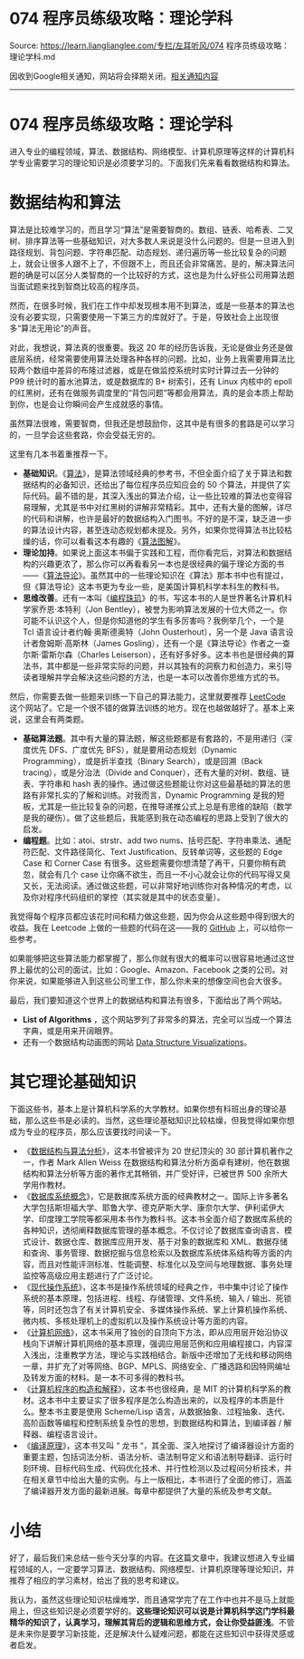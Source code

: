 # 074  程序员练级攻略：理论学科 

Source: https://learn.lianglianglee.com/专栏/左耳听风/074  程序员练级攻略：理论学科.md

因收到Google相关通知，网站将会择期关闭。[相关通知内容](https://lumendatabase.org/notices/44265620)

---

# 074 程序员练级攻略：理论学科

进入专业的编程领域，算法、数据结构、网络模型、计算机原理等这样的计算机科学专业需要学习的理论知识是必须要学习的。下面我们先来看看数据结构和算法。

# 数据结构和算法

算法是比较难学习的，而且学习“算法”是需要智商的。数组、链表、哈希表、二叉树、排序算法等一些基础知识，对大多数人来说是没什么问题的。但是一旦进入到路径规划、背包问题、字符串匹配、动态规划、递归遍历等一些比较复杂的问题上，就会让很多人跟不上了，不但跟不上，而且还会非常痛苦。是的，解决算法问题的确是可以区分人类智商的一个比较好的方式，这也是为什么好些公司用算法题当面试题来找到智商比较高的程序员。

然而，在很多时候，我们在工作中却发现根本用不到算法，或是一些基本的算法也没有必要实现，只需要使用一下第三方的库就好了。于是，导致社会上出现很多“算法无用论”的声音。

对此，我想说，算法真的很重要。我这 20 年的经历告诉我，无论是做业务还是做底层系统，经常需要使用算法处理各种各样的问题。比如，业务上我需要用算法比较两个数组中差异的布隆过滤器，或是在做监控系统时实时计算过去一分钟的 P99 统计时的蓄水池算法，或是数据库的 B+ 树索引，还有 Linux 内核中的 epoll 的红黑树，还有在做服务调度里的“背包问题”等都会用算法，真的是会本质上帮助到你，也是会让你瞬间会产生成就感的事情。

虽然算法很难，需要智商，但我还是想鼓励你，这其中是有很多的套路是可以学习的，一旦学会这些套路，你会受益无穷的。

这里有几本书着重推荐一下。

* **基础知识**。《[算法](https://book.douban.com/subject/10432347/)》，是算法领域经典的参考书，不但全面介绍了关于算法和数据结构的必备知识，还给出了每位程序员应知应会的 50 个算法，并提供了实际代码。最不错的是，其深入浅出的算法介绍，让一些比较难的算法也变得容易理解，尤其是书中对红黑树的讲解非常精彩。其中，还有大量的图解，详尽的代码和讲解，也许是最好的数据结构入门图书。不好的是不深，缺乏进一步的算法设计内容，甚至连动态规划都未提及。另外，如果你觉得算法书比较枯燥的话，你可以看看这本有趣的《[算法图解](https://book.douban.com/subject/26979890/)》。
* **理论加持**。如果说上面这本书偏于实践和工程，而你看完后，对算法和数据结构的兴趣更浓了，那么你可以再看看另一本也是很经典的偏于理论方面的书——《[算法导论](https://book.douban.com/subject/20432061/)》。虽然其中的一些理论知识在《算法》那本书中也有提过，但《算法导论》这本书更为专业一些，是美国计算机科学本科生的教科书。
* **思维改善**。还有一本叫《[编程珠玑](https://book.douban.com/subject/3227098/)》的书，写这本书的人是世界著名计算机科学家乔恩·本特利（Jon Bentley），被誉为影响算法发展的十位大师之一。你可能不认识这个人，但是你知道他的学生有多厉害吗？我例举几个，一个是 Tcl 语言设计者约翰·奥斯德奥特（John Ousterhout），另一个是 Java 语言设计者詹姆斯·高斯林（James Gosling），还有一个是《算法导论》作者之一查尔斯·雷斯尔森（Charles Leiserson），还有好多好多。这本书也是很经典的算法书，其中都是一些非常实际的问题，并以其独有的洞察力和创造力，来引导读者理解并学会解决这些问题的方法，也是一本可以改善你思维方式的书。

然后，你需要去做一些题来训练一下自己的算法能力，这里就要推荐 [LeetCode](https://leetcode.com/) 这个网站了。它是一个很不错的做算法训练的地方。现在也越做越好了。基本上来说，这里会有两类题。

* **基础算法题**。其中有大量的算法题，解这些题都是有套路的，不是用递归（深度优先 DFS、广度优先 BFS），就是要用动态规划（Dynamic Programming），或是折半查找（Binary Search），或是回溯（Back tracing），或是分治法（Divide and Conquer），还有大量的对树、数组、链表、字符串和 hash 表的操作。通过做这些题能让你对这些最基础的算法的思路有非常扎实的了解和训练。对我而言，Dynamic Programming 是我的短板，尤其是一些比较复杂的问题，在推导递推公式上总是有思维的缺陷（数学是我的硬伤）。做了这些题后，我能感到我在动态编程的思路上受到了很大的启发。
* **编程题**。比如：atoi、strstr、add two nums、括号匹配、字符串乘法、通配符匹配、文件路径简化、Text Justification、反转单词等，这些题的 Edge Case 和 Corner Case 有很多。这些题需要你想清楚了再干，只要你稍有疏忽，就会有几个 case 让你痛不欲生，而且一不小心就会让你的代码写得又臭又长，无法阅读。通过做这些题，可以非常好地训练你对各种情况的考虑，以及你对程序代码组织的掌控（其实就是其中的状态变量）。

我觉得每个程序员都应该花时间和精力做这些题，因为你会从这些题中得到很大的收益。我在 Leetcode 上做的一些题的代码在这——我的 [GitHub](https://github.com/haoel/leetcode) 上，可以给你一些参考。

如果能够把这些算法能力都掌握了，那么你就有很大的概率可以很容易地通过这世界上最优的公司的面试，比如：Google、Amazon、Facebook 之类的公司。对你来说，如果能够进入到这些公司里工作，那么你未来的想像空间也会大很多。

最后，我们要知道这个世界上的数据结构和算法有很多，下面给出了两个网站。

* **List of Algorithms** ，这个网站罗列了非常多的算法，完全可以当成一个算法字典，或是用来开阔眼界。
* 还有一个数据结构动画图的网站 [Data Structure Visualizations](https://www.cs.usfca.edu/~galles/visualization/Algorithms.html)。

# 其它理论基础知识

下面这些书，基本上是计算机科学系的大学教材。如果你想有科班出身的理论基础，那么这些书是必读的。当然，这些理论基础知识比较枯燥，但我觉得如果你想成为专业的程序员，那么应该要找时间读一下。

* 《[数据结构与算法分析](https://book.douban.com/subject/1139426/)》，这本书曾被评为 20 世纪顶尖的 30 部计算机著作之一，作者 Mark Allen Weiss 在数据结构和算法分析方面卓有建树，他在数据结构和算法分析等方面的著作尤其畅销，并广受好评，已被世界 500 余所大学用作教材。
* 《[数据库系统概念](https://book.douban.com/subject/1929984/)》，它是数据库系统方面的经典教材之一。国际上许多著名大学包括斯坦福大学、耶鲁大学、德克萨斯大学、康奈尔大学、伊利诺伊大学、印度理工学院等都采用本书作为教科书。这本书全面介绍了数据库系统的各种知识，透彻阐释数据库管理的基本概念。不仅讨论了数据库查询语言、模式设计、数据仓库、数据库应用开发、基于对象的数据库和 XML、数据存储和查询、事务管理、数据挖掘与信息检索以及数据库系统体系结构等方面的内容，而且对性能评测标准、性能调整、标准化以及空间与地理数据、事务处理监控等高级应用主题进行了广泛讨论。
* 《[现代操作系统](https://book.douban.com/subject/3852290/)》，这本书是操作系统领域的经典之作，书中集中讨论了操作系统的基本原理，包括进程、线程、存储管理、文件系统、输入 / 输出、死锁等，同时还包含了有关计算机安全、多媒体操作系统、掌上计算机操作系统、微内核、多核处理机上的虚拟机以及操作系统设计等方面的内容。
* 《[计算机网络](https://book.douban.com/subject/1391207/)》，这本书采用了独创的自顶向下方法，即从应用层开始沿协议栈向下讲解计算机网络的基本原理，强调应用层范例和应用编程接口，内容深入浅出，注重教学方法，理论与实践相结合。新版中还增加了无线和移动网络一章，并扩充了对等网络、BGP、MPLS、网络安全、广播选路和因特网编址及转发方面的材料。是一本不可多得的教科书。
* 《[计算机程序的构造和解释](https://book.douban.com/subject/1148282/)》，这本书也很经典，是 MIT 的计算机科学系的教材。这本书中主要证实了很多程序是怎么构造出来的，以及程序的本质是什么。整本书主要是使用 Scheme/Lisp 语言，从数据抽象、过程抽象、迭代、高阶函数等编程和控制系统复杂性的思想，到数据结构和算法，到编译器 / 解释器、编程语言设计。
* 《[编译原理](https://book.douban.com/subject/3296317/)》，这本书又叫 “ 龙书 “，其全面、深入地探讨了编译器设计方面的重要主题，包括词法分析、语法分析、语法制导定义和语法制导翻译、运行时刻环境、目标代码生成、代码优化技术、并行性检测以及过程间分析技术，并在相关章节中给出大量的实例。与上一版相比，本书进行了全面的修订，涵盖了编译器开发方面的最新进展。每章中都提供了大量的系统及参考文献。

# 小结

好了，最后我们来总结一些今天分享的内容。在这篇文章中，我建议想进入专业编程领域的人，一定要学习算法、数据结构、网络模型、计算机原理等理论知识，并推荐了相应的学习素材，给出了我的思考和建议。

我认为，虽然这些理论知识枯燥难学，而且通常学完了在工作中也并不是马上就能用上，但这些知识是必须要学好的。**这些理论知识可以说是计算机科学这门学科最精华的知识了，认真学习，理解其背后的逻辑和思维方式，会让你受益匪浅**。不管是未来你是要学习新技能，还是解决什么疑难问题，都能在这些知识中获得灵感或者启发。